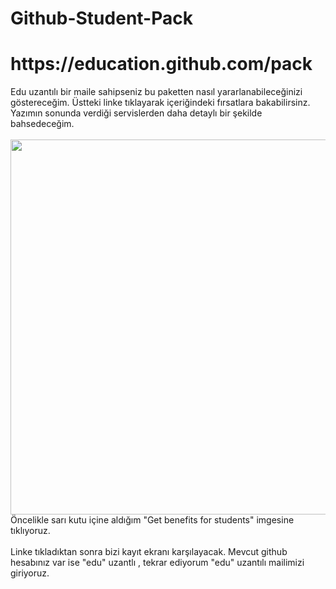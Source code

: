 # Github-Student-Pack

<h1>https://education.github.com/pack</h1>
Edu uzantılı bir maile sahipseniz bu paketten nasıl yararlanabileceğinizi göstereceğim.  Üstteki linke tıklayarak içeriğindeki fırsatlara bakabilirsinz.  Yazımın sonunda verdiği servislerden daha detaylı bir şekilde bahsedeceğim.
<br>
<br>
<img src="https://user-images.githubusercontent.com/101600310/196578387-9beac165-566e-4446-bfa0-dd9a0241ee20.png" width="600">
Öncelikle sarı kutu içine aldığım "Get benefits for students" imgesine tıklıyoruz.
<br>
<br>
Linke tıkladıktan sonra bizi kayıt ekranı karşılayacak. Mevcut github hesabınız var ise "edu" uzantlı , tekrar ediyorum "edu" uzantılı mailimizi giriyoruz.
